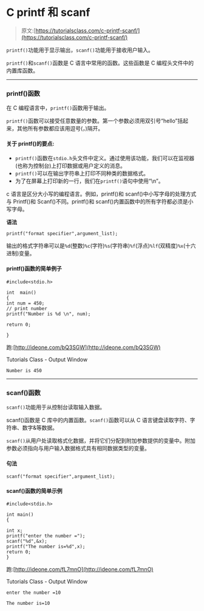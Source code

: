 # C printf 和 scanf

> 原文:[https://tutorialsclass.com/c-printf-scanf/](https://tutorialsclass.com/c-printf-scanf/)

`printf()`功能用于显示输出，`scanf()`功能用于接收用户输入。

`printf()`和`scanf()`函数是 C 语言中常用的函数。这些函数是 C 编程头文件中的内置库函数。

* * *

### printf()函数

在 C 编程语言中，`printf()`函数用于输出。

`printf()`函数可以接受任意数量的参数。第一个参数必须用双引号“hello”括起来，其他所有参数都应该用逗号(，)隔开。

#### 关于 printf()的要点:

*   `printf()`函数在`stdio.h`头文件中定义。通过使用该功能，我们可以在监视器(也称为控制台)上打印数据或用户定义的消息。
*   `printf()`可以在输出字符串上打印不同种类的数据格式。
*   为了在屏幕上打印新的一行，我们在`printf()`语句中使用“\n”。

c 语言是区分大小写的编程语言。例如，printf()和 scanf()中小写字母的处理方式与 Printf()和 Scanf()不同。printf()和 scanf()内置函数中的所有字符都必须是小写字母。

**语法**

`printf("format specifier",argument_list);`

输出的格式字符串可以是`%d`(整数)`%c`(字符)`%s`(字符串)`%f`(浮点)`%lf`(双精度)`%x`(十六进制)变量。

#### printf()函数的简单例子

```
#include<stdio.h>  

int  main()
{   
int num = 450; 
// print number  
printf("Number is %d \n", num);

return 0;

} 
```

跑:[http://ideone.com/bQ3SGW](http://ideone.com/bQ3SGW)

Tutorials Class - Output Window

```
Number is 450
```

* * *

### scanf()函数

`scanf()`功能用于从控制台读取输入数据。

scanf()函数是 C 库中的内置函数。`scanf()`函数可以从 C 语言键盘读取字符、字符串、数字&等数据。

`scanf()`从用户处读取格式化数据，并将它们分配到附加参数提供的变量中。附加参数必须指向与用户输入数据格式具有相同数据类型的变量。

#### 句法

`scanf("format specifier",argument_list);`

#### scanf()函数的简单示例

```
#include<stdio.h>  

int main()
{

int x;
printf("enter the number =");
scanf("%d",&x);
printf("The number is=%d",x);
return 0; 
}
```

跑:[http://ideone.com/fL7mnO](http://ideone.com/fL7mnO)

Tutorials Class - Output Window

```
enter the number =10

The number is=10
```